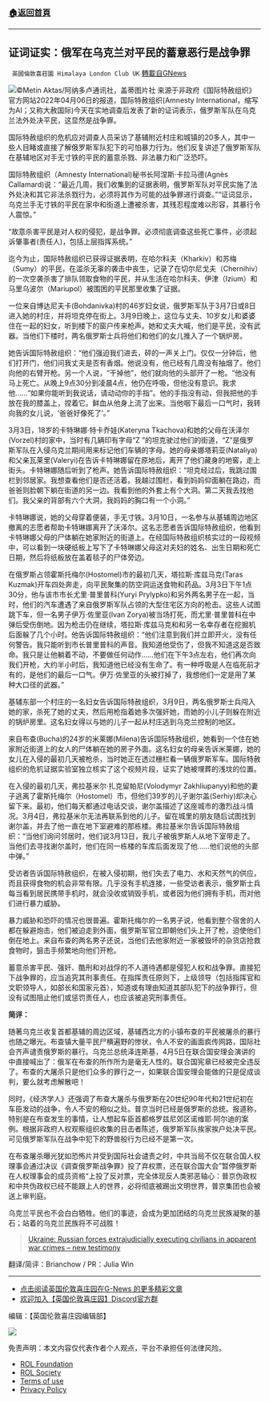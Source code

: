 ###  [:house:返回首頁](https://github.com/ourhimalayas/txt)
---


## 证词证实：俄军在乌克兰对平民的蓄意恶行是战争罪
` 英國倫敦喜莊園 Himalaya London Club UK` [轉載自GNews](https://gnews.org/zh-hans/2312434/)

![](https://assets.gnews.org/wp-content/uploads/2022/04/283319-1444x710-3.jpg)©Metin Aktas/阿纳多卢通讯社，盖蒂图片社
来源于非政府《国际特赦组织》官方网站2022年04月06日的报道，国际特赦组织(Amnesty International，缩写为AI；又称大赦国际)今天在实地调查后发表了新的证词表示，俄罗斯军队在乌克兰法外处决平民，这显然是战争罪。

国际特赦组织的危机应对调查人员采访了基辅附近村庄和城镇的20多人，其中一些人目睹或直接了解俄罗斯军队犯下的可怕暴力行为。他们反复讲述了俄罗斯军队在基辅地区对手无寸铁的平民的蓄意杀戮、非法暴力和广泛恐吓。

国际特赦组织（Amnesty International)秘书长阿涅斯·卡拉马德(Agnès Callamard)说：“最近几周，我们收集到的证据表明，俄罗斯军队对平民实施了法外处决和其它非法杀戮行为，必须将其作为可能的战争罪进行调查。”“证词显示，乌克兰手无寸铁的平民在家中和街道上遭被杀害，其残忍程度难以形容，其暴行令人震惊。”

“故意杀害平民是对人权的侵犯，是战争罪。必须彻底调查这些死亡事件，必须起诉肇事者(责任人)，包括上层指挥系统。”

迄今为止，国际特赦组织已获得证据表明，在哈尔科夫（Kharkiv）和苏梅（Sumy）的平民，在滥杀无辜的袭击中丧生，记录了在切尔尼戈夫（Chernihiv）的一次空袭杀害了排队领取食物的平民，并从生活在哈尔科夫、伊津（Izium）和马里乌波尔（Mariupol）被围困的平民那里收集了证据。

一位来自博达尼夫卡(Bohdanivka)村的46岁妇女说，俄罗斯军队于3月7日或8日进入她的村庄，并将坦克停在街上。3月9日晚上，这位与丈夫、10岁女儿和婆婆住在一起的妇女，听到楼下的窗户传来枪声。她和丈夫大喊，他们是平民，没有武器。当他们下楼时，两名俄罗斯士兵将他们和他们的女儿推入了一个锅炉房。

她告诉国际特赦组织：“他们强迫我们进去，砰的一声关上门。仅仅一分钟后，他们打开门，他们问我丈夫是否有香烟。他说没有，他已经有几周没有抽烟了。他们向他的右臂开枪。另一个人说，“干掉他”，他们就向他的头部开了一枪。“他没有马上死亡。从晚上9点30分到凌晨4点，他仍在呼吸，但他没有意识。我求他……“如果你能听到我说话，请动动你的手指”。他的手指没有动，但我把他的手放在我的膝盖上，捏着它。鲜血从他身上流了出来。当他咽下最后一口气时，我转向我的女儿说，‘爸爸好像死了’。”

3月3日，18岁的卡特琳娜·特卡乔娃(Kateryna Tkachova)和她的父母在沃泽尔(Vorzel)村的家中，当时有几辆印有字母“Z ”的坦克驶过他们的街道，“Z”是俄罗斯军队在入侵乌克兰期间用来标记他们车辆的字母。她的母亲娜塔莉亚(Nataliya)和父亲瓦莱里(Valeryi)在告诉卡特琳娜留在原地后，离开了他们藏身的地窖，走上街头。卡特琳娜随后听到了枪声。她告诉国际特赦组织：“坦克经过后，我跳过围栏到邻居家。我想查看他们是否还活着。我越过围栏，看到妈妈仰面躺在路边，而爸爸则脸朝下躺在街道的另一边。我看到他的外套上有个大洞。第二天我去找他们。我父亲的背部有六个大洞，我妈妈的胸口有一个小洞。”

卡特琳娜说，她的父母穿着便装，手无寸铁。3月10日，一名参与从基辅周边地区撤离的志愿者帮助卡特琳娜离开了沃泽尔。这名志愿者告诉国际特赦组织，他看到卡特琳娜父母的尸体躺在她家附近的街道上。在经国际特赦组织核实过的一段视频中，可以看到一块硬纸板上写下了卡特琳娜父母这对夫妇的姓名、出生日期和死亡日期，然后将纸板放在盖着毯子的尸体旁边。

在俄罗斯占领霍斯托梅尔(Hostomel)市的最初几天，塔拉斯·库兹马克(Taras Kuzmak)开车四处奔走，向平民聚集的防空洞运送食物和药品。3月3日下午1点30分，他与该市市长尤里·普里普科(Yuryi Prylypko)和另外两名男子在一起，当时，他们的汽车遭遇了来自俄罗斯军队占领的大型住宅区方向的枪击。这些人试图跳下车，但一名男子伊万·佐里亚(Ivan Zorya)被当场打死，而尤里·普里普科在中弹后受伤倒地。因为枪击仍在继续，塔拉斯·库兹马克和和另一名幸存者在挖掘机后面躲了几个小时。他告诉国际特赦组织：“他们注意到我们并立即开火，没有任何警告。我只能听到市长普里普科的声音。我知道他受伤了，但我不知道这是否致命。我只是让他躺着不动，不要做任何动作……他们在下午3点左右，他们再次向我们开枪，大约半小时后，我知道他已经没有生命了。有一种呼吸是人在临死前才有的，是他们的最后一口气。伊万·佐里亚的头被打掉了，我想他们一定是用了某种大口径的武器。”

基辅东部一个村庄的一名妇女告诉国际特赦组织，3月9日，两名俄罗斯士兵闯入她的家，杀死了她的丈夫，然后用枪指着她多次强奸她，而她的小儿子则躲在附近的锅炉房里。这名妇女得以与她的儿子一起从村庄逃到乌克兰控制的地区。

来自布查(Bucha)的24岁的米莱娜(Milena)告诉国际特赦组织，她看到一个住在她家附近街道上的女人的尸体躺在她的房子外面。这名妇女的母亲告诉米莱娜，她的女儿在入侵的最初几天被枪杀，当时她正在透过栅栏看一辆俄罗斯军车。国际特赦组织的危机证据实验室独立核实了这个视频片段，证实了她被埋葬的浅坟的位置。

在入侵的最初几天，弗拉基米尔·扎克留帕尼(Volodymyr Zakhliupanyy)和他的妻子逃离了霍斯托梅尔（Hostomel）市，但他们39岁的儿子谢尔盖(Serhiy)却决心留下来。最初，他们每天都通过电话交谈，谢尔盖描述了这座城市的激烈战斗情况。3月4日，弗拉基米尔无法再联系到他的儿子。留在城里的朋友随后试图找到谢尔盖，并去了他一直在地下室避难的那栋楼。弗拉基米尔告诉国际特赦组织：“当他们询问邻居时，他们说3月13日，我儿子被俄罗斯人从地下室带走了。当他们去寻找谢尔盖时，他们在同一栋楼的车库后面发现了他……他们说他的头部中弹。”

受访者告诉国际特赦组织，在被入侵初期，他们失去了电力、水和天然气的供应，而且获得食物的机会非常有限。几乎没有手机连接，一些受访者表示，俄罗斯士兵每当看到居民携带手机时，就会没收或销毁手机，或者因为他们拥有手机，而对他们进行暴力威胁。

暴力威胁和恐吓的情况也很普遍。霍斯托梅尔的一名男子说，他看到整个宿舍的人都在躲避炮击，他们被迫走到外面，俄罗斯军官立即朝他们头上开了枪，迫使他们倒在地上。来自布查的两名男子还说，当他们去他家附近一家被毁坏的杂货店抢救食物时，狙击手频繁地向他们开枪。

蓄意杀害平民、强奸、酷刑和对战俘的不人道待遇都是侵犯人权和战争罪。直接犯下战争罪的，应当追究其刑事责任。在指挥责任原则下，上级领导（包括指挥官和文职领导人，如部长和国家元首），知道或有理由知道其部队犯下的战争罪行，但没有试图阻止他们或惩罚责任人，也应该被追究刑事责任。

**简评：**

随著乌克兰收复首都基辅的周边区域，基辅西北方的小镇布查的平民被屠杀的暴行也随之曝光。布查镇大量平民尸横遍野的惨状，令人不安的画面疯传网路，国际社会齐声谴责俄罗斯的暴行。乌克兰总统泽连斯基，4月5日在联合国安理会演讲的中直接喊出了：俄军在布查的所作所为是毫无人性的。联合国宪章已经被完全违反了。布查的大屠杀只是他们众多的罪行之一，如果联合国安理会能做的只是促成谈判，要么就考虑解散吧！

同时，《经济学人》还强调了布查大屠杀与俄罗斯在20世纪90年代和21世纪初在车臣发动的战争，令人不安的相似之处。普京当时已经是俄罗斯的总统。报道称，特别是在布查发生的事情，让人想起车臣首都格罗兹尼郊区诺维耶·阿尔迪的案例。根据非政府人权观察组织收集的目击者陈述，俄罗斯军队挨家挨户处决平民。可见俄罗斯军队在战争中犯下的野兽般行为已经不是第一次。

在布查屠杀曝光犹如恐怖片并受到国际社会谴责之时，中共当局不仅在联合国人权理事会通过决议《调查俄罗斯战争罪》投了弃权票，还在联合国大会”暂停俄罗斯在人权理事会的成员资格“上投了反对票，完全体现反人类邪恶轴心：普京伪政权和中共伪政权已经不能跟上人的世界，必将彻底被踢出文明世界，普京集团也会被送上审判庭。

乌克兰平民也不会白白牺牲。他们的事迹，会成为更加团结的乌克兰民族凝聚的基石；站着的乌克兰民族将不可战胜！



> [Ukraine: Russian forces extrajudicially executing civilians in apparent war crimes – new testimony](https://www.amnesty.org/en/latest/news/2022/04/ukraine-russian-forces-extrajudicially-executing-civilians-in-apparent-war-crimes-new-testimony/)



翻译/简评：Brianchow / PR：Julia Win

* * *

- [点击阅读英国伦敦喜庄园在G-News 的更多精彩文章](https://gnews.org/zh-hans/author/himalaya_hawk/)
- [欢迎加入【英国伦敦喜庄园】Discord官方群](https://discord.gg/VsNaHaMUsy)


编辑：【英国伦敦喜庄园编辑部】

![](https://assets.gnews.org/wp-content/uploads/2022/04/HHS_QRCode_up_220405.jpg)

 

免责声明：本文内容仅代表作者个人观点，平台不承担任何法律风险。

- [ROL Foundation](https://rolfoundation.org/)
- [ROL Society](https://rolsociety.org/)
- [Terms of use](https://gnews.org/terms-of-use-3/)
- [Privacy Policy](https://gnews.org/privacy-policy/)
